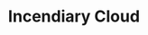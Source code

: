 ---
title: "Incendiary Cloud"
index:
  - incendiary-cloud
permalink: /spells/incendiary-cloud/
tags:
  - Spell
  - 8th Level
  - Conjuration
  - Damage
  - Fire
available_for:
  - Sorcerer
  - Wizard
level: "8th Level"
school: "Conjuration"
range: "150 ft"
area: "20 ft"
shape: "Sphere"
comp:
  - V
  - S
duration: "1 Minute"
concentration: true
attack: "DEX Save"
effect: "Fire"
description: |
  A swirling cloud of smoke shot through with white-hot embers appears in a 20-foot-radius sphere centered on a point within range. The cloud spreads around corners and is heavily obscured. It lasts for the duration or until a wind of moderate or greater speed (at least 10 miles per hour) disperses it.

  When the cloud appears, each creature in it must make a dexterity saving throw. A creature takes 10d8 fire damage on a failed save, or half as much damage on a successful one. A creature must also make this saving throw when it enters the spell's area for the first time on a turn or ends its turn there.

  The cloud moves 10 feet directly away from you in a direction that you choose at the start of each of your turns.
excerpt: "A swirling cloud of smoke shot through with white-hot embers appears in a 20-foot-radius sphere centered on a point within range."
source: "Basic Rules"
---